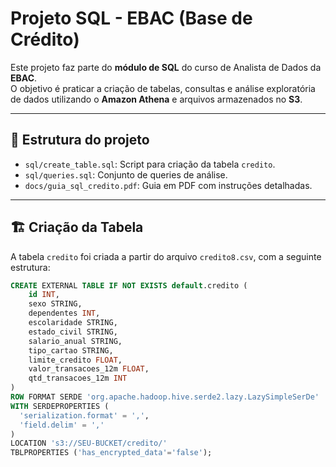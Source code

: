 # Projeto SQL - EBAC (Base de Crédito)

Este projeto faz parte do **módulo de SQL** do curso de Analista de Dados da **EBAC**.  
O objetivo é praticar a criação de tabelas, consultas e análise exploratória de dados utilizando o **Amazon Athena** e arquivos armazenados no **S3**.

---

## 📂 Estrutura do projeto
- `sql/create_table.sql`: Script para criação da tabela `credito`.
- `sql/queries.sql`: Conjunto de queries de análise.
- `docs/guia_sql_credito.pdf`: Guia em PDF com instruções detalhadas.

---

## 🏗️ Criação da Tabela

A tabela `credito` foi criada a partir do arquivo `credito8.csv`, com a seguinte estrutura:

```sql
CREATE EXTERNAL TABLE IF NOT EXISTS default.credito (
    id INT,
    sexo STRING,
    dependentes INT,
    escolaridade STRING,
    estado_civil STRING,
    salario_anual STRING,
    tipo_cartao STRING,
    limite_credito FLOAT,
    valor_transacoes_12m FLOAT,
    qtd_transacoes_12m INT
)
ROW FORMAT SERDE 'org.apache.hadoop.hive.serde2.lazy.LazySimpleSerDe'
WITH SERDEPROPERTIES (
  'serialization.format' = ',',
  'field.delim' = ','
)
LOCATION 's3://SEU-BUCKET/credito/'
TBLPROPERTIES ('has_encrypted_data'='false');
